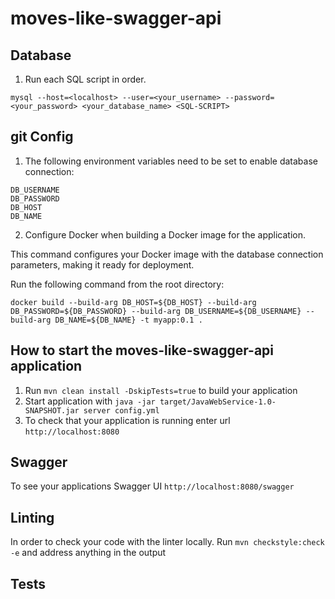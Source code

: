 # moves-like-swagger-api

Database
---
1. Run each SQL script in order. 
```
mysql --host=<localhost> --user=<your_username> --password=<your_password> <your_database_name> <SQL-SCRIPT>
```
git
Config
---
1. The following environment variables need to be set to enable database connection:
```
DB_USERNAME
DB_PASSWORD
DB_HOST
DB_NAME
```
2. Configure Docker when building a Docker image for the application.

This command configures your Docker image with the database connection parameters, making it ready for deployment.

Run the following command from the root directory: 
```
docker build --build-arg DB_HOST=${DB_HOST} --build-arg DB_PASSWORD=${DB_PASSWORD} --build-arg DB_USERNAME=${DB_USERNAME} --build-arg DB_NAME=${DB_NAME} -t myapp:0.1 .
```

How to start the moves-like-swagger-api application
---

1. Run `mvn clean install -DskipTests=true` to build your application
2. Start application with `java -jar target/JavaWebService-1.0-SNAPSHOT.jar server config.yml`
3. To check that your application is running enter url `http://localhost:8080`

Swagger
---
To see your applications Swagger UI `http://localhost:8080/swagger`

Linting
---
In order to check your code with the linter locally. Run `mvn checkstyle:check -e` and address anything in the output

Tests
---
